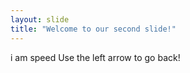 ```yaml
---
layout: slide
title: "Welcome to our second slide!"
---
```

i am speed
Use the left arrow to go back!

